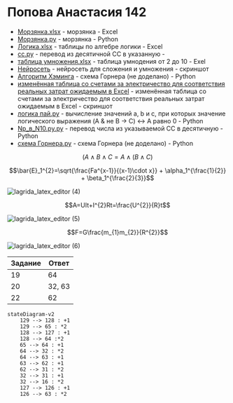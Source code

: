 # Попова Анастасия 142

* [Морзянка.xlsx](https://github.com/oxxrayy/popova142/files/9670227/23232.xlsx) - морзянка - Exсel
* [Морзянка.py](https://github.com/Ethryna/popova142/blob/main/%D0%9C%D0%BE%D1%80%D0%B7%D1%8F%D0%BD%D0%BA%D0%B0.py) - морзянка - Python
* [Логика.xlsx](https://github.com/oxxrayy/popova142/files/9791381/default.xlsx) - таблицы по алгебре логики - Excel
* [cc.py](https://github.com/oxxrayy/popova142/files/9843668/cc.py) - перевод из десятичной СС в указанную - 
* [таблица умножения.xlsx](https://github.com/oxxrayy/popova142/files/9843674/default.xlsx) - таблица умнодения от 2 до 10 - Exel
* [Нейросеть](https://user-images.githubusercontent.com/114632258/197323136-85887533-005e-4662-b48a-3c61f61e7ad8.png) -  нейросеть для сложения и умножения - скриншот 
* [Алгоритм Хэминга](https://github.com/oxxrayy/popova142/files/9843692/default.py) - схема Горнера (не доделано) - Python
* [изменённая таблица со счетами за электричество для соответствия реальных затрат ожидаемым в Excel](https://user-images.githubusercontent.com/114632258/197323558-f4fd869f-cddb-48f0-b586-90ad784f583a.png) - изменённая таблица со счетами за электричество для соответствия реальных затрат ожидаемым в Excel - скриншот
* [логика пай.py](https://github.com/oxxrayy/popova142/files/9843707/default.py) - вычисление значений a, b и c, при которых значение логического выражения (A & не B -> C) <-> A равно 0 - Python
* [Np_в_N10.py.py](https://github.com/oxxrayy/popova142/files/9843712/Np_._N10.py.py) - перевод числа из указываемой СС в десятичную - Python
* [схема Горнера.py](https://github.com/oxxrayy/popova142/files/9843714/default.py) - схема Горнера (не доделано) - Python

$$(A \wedge  B \wedge   C = A \wedge  (B \wedge  C)$$

$$\bar{E}_1^{2}=\sqrt{\frac{Fa^{x-1}}{(x-1)\cdot x}} + \alpha_1^{\frac{1}{2}} + \beta_1^{\frac{2}{3}}$$

![lagrida_latex_editor (4)](https://user-images.githubusercontent.com/114632258/200982554-1b2c3ed9-a0fc-49fc-8f84-d38310d0ec43.png)

$$A=UIt+I^{2}Rt=\frac{U^{2}}{R}t$$

![lagrida_latex_editor (5)](https://user-images.githubusercontent.com/114632258/200982688-dd5f9c01-8a5a-421f-8318-0d769df7af47.png)

$$F=G\frac{m_{1}m_{2}}{R^{2}}$$

![lagrida_latex_editor (6)](https://user-images.githubusercontent.com/114632258/200982785-e51bcb84-0c91-4c8b-92e7-f0850706134b.png)

| Задание  | Ответ |
| ------ | ------ |
| 19 | 64 |
| 20 | 32, 63 |
| 22 | 62 |


```mermaid 
stateDiagram-v2
    129 --> 128 : +1
    129 --> 65 : *2 
    128 --> 127 : +1
    128 --> 64 :*2
    65 --> 64 : +1
    64 --> 32 : *2
    64 --> 63 : +1
    63 --> 62 : +1
    62 --> 31 : *2
    32 --> 31 : +1
    32 --> 16 : *2
    127 --> 126 : +1
    126 --> 63 : *2
```
